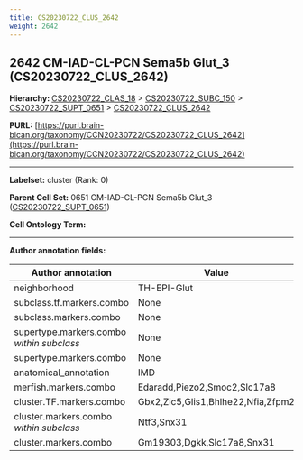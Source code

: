 ```yaml
---
title: CS20230722_CLUS_2642
weight: 2642
---
```

## 2642 CM-IAD-CL-PCN Sema5b Glut_3 (CS20230722_CLUS_2642)
<b>Hierarchy: </b>
[CS20230722_CLAS_18](../CS20230722_CLAS_18) >
[CS20230722_SUBC_150](../CS20230722_SUBC_150) >
[CS20230722_SUPT_0651](../CS20230722_SUPT_0651) >
[CS20230722_CLUS_2642](../CS20230722_CLUS_2642)

**PURL:** [https://purl.brain-bican.org/taxonomy/CCN20230722/CS20230722_CLUS_2642](https://purl.brain-bican.org/taxonomy/CCN20230722/CS20230722_CLUS_2642)

---


**Labelset:** cluster (Rank: 0)

**Parent Cell Set:** 0651 CM-IAD-CL-PCN Sema5b Glut_3 ([CS20230722_SUPT_0651](../CS20230722_SUPT_0651))



**Cell Ontology Term:** 

[MARKER GENES.]: #


---

[TRANSFERRED ANNOTATIONS.]: #


[AUTHOR ANNOTATION FIELDS.]: #


**Author annotation fields:**

| Author annotation | Value |
|-------------------|-------|
|neighborhood|TH-EPI-Glut|
|subclass.tf.markers.combo|None|
|subclass.markers.combo|None|
|supertype.markers.combo _within subclass_|None|
|supertype.markers.combo|None|
|anatomical_annotation|IMD|
|merfish.markers.combo|Edaradd,Piezo2,Smoc2,Slc17a8|
|cluster.TF.markers.combo|Gbx2,Zic5,Glis1,Bhlhe22,Nfia,Zfpm2|
|cluster.markers.combo _within subclass_|Ntf3,Snx31|
|cluster.markers.combo|Gm19303,Dgkk,Slc17a8,Snx31|
